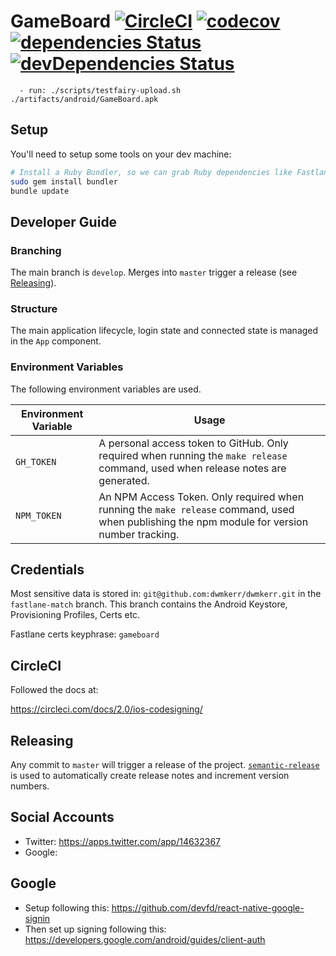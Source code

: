 # GameBoard [![CircleCI](https://circleci.com/gh/dwmkerr/gameboard.svg?style=shield)](https://circleci.com/gh/dwmkerr/gameboard) [![codecov](https://codecov.io/gh/dwmkerr/gameboard/branch/master/graph/badge.svg)](https://codecov.io/gh/dwmkerr/gameboard) [![dependencies Status](https://david-dm.org/dwmkerr/gameboard/status.svg)](https://david-dm.org/dwmkerr/gameboard) [![devDependencies Status](https://david-dm.org/dwmkerr/gameboard/dev-status.svg)](https://david-dm.org/dwmkerr/gameboard?type=dev)
      - run: ./scripts/testfairy-upload.sh ./artifacts/android/GameBoard.apk

## Setup

You'll need to setup some tools on your dev machine:

```bash
# Install a Ruby Bundler, so we can grab Ruby dependencies like Fastlane.
sudo gem install bundler
bundle update
```

## Developer Guide

### Branching

The main branch is `develop`. Merges into `master` trigger a release (see [Releasing](#releasing)).

### Structure

The main application lifecycle, login state and connected state is managed in the `App` component.

### Environment Variables

The following environment variables are used.

| Environment Variable | Usage |
|----------------------|-------|
| `GH_TOKEN` | A personal access token to GitHub. Only required when running the `make release` command, used when release notes are generated. |
| `NPM_TOKEN` | An NPM Access Token. Only required when running the `make release` command, used when publishing the npm module for version number tracking. |

## Credentials

Most sensitive data is stored in: `git@github.com:dwmkerr/dwmkerr.git` in the `fastlane-match` branch. This branch contains the Android Keystore, Provisioning Profiles, Certs etc.

Fastlane certs keyphrase: `gameboard`

## CircleCI

Followed the docs at:

https://circleci.com/docs/2.0/ios-codesigning/

## Releasing

Any commit to `master` will trigger a release of the project. [`semantic-release`](https://github.com/semantic-release/semantic-release) is used to automatically create release notes and increment version numbers.

## Social Accounts

- Twitter: https://apps.twitter.com/app/14632367
- Google:  

## Google

- Setup following this: https://github.com/devfd/react-native-google-signin
- Then set up signing following this: https://developers.google.com/android/guides/client-auth
